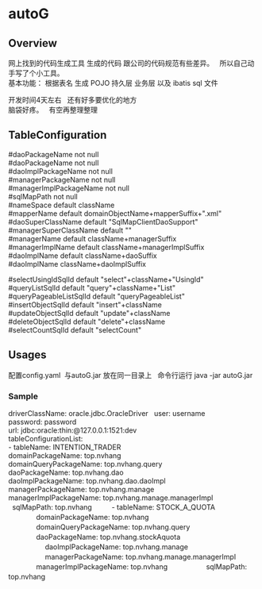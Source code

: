 # autoG
## Overview
网上找到的代码生成工具 生成的代码 跟公司的代码规范有些差异。   
所以自己动手写了个小工具。  
基本功能： 根据表名 生成 POJO 持久层 业务层 以及 ibatis sql 文件     
  
开发时间4天左右  
还有好多要优化的地方  
脑袋好疼。  
有空再整理整理  

## TableConfiguration

#daoPackageName not null  
#daoPackageName not null  
#daoImplPackageName not null  
#managerPackageName not null  
#managerImplPackageName not null  
#sqlMapPath not null  
#nameSpace default className  
#mapperName default domainObjectName+mapperSuffix+".xml"  
#daoSuperClassName default "SqlMapClientDaoSupport"  
#managerSuperClassName default ""  
#managerName default className+managerSuffix  
#managerImplName default className+managerImplSuffix  
#daoImplName default className+daoSuffix  
#daoImplName className+daoImplSuffix  
  

#selectUsingIdSqlId default "select"+className+"UsingId"  
#queryListSqlId default "query"+className+"List"  
#queryPageableListSqlId default "queryPageableList"  
#insertObjectSqlId default "insert"+className  
#updateObjectSqlId default "update"+className  
#deleteObjectSqlId default "delete"+className  
#selectCountSqlId  default "selectCount"  


## Usages
配置config.yaml  与autoG.jar 放在同一目录上  
命令行运行 java -jar autoG.jar
### Sample  
driverClassName: oracle.jdbc.OracleDriver  
user: username  
password: password  
url: jdbc:oracle:thin:@127.0.0.1:1521:dev  
tableConfigurationList:  
  \- tableName: INTENTION_TRADER   
    domainPackageName: top.nvhang  
    domainQueryPackageName: top.nvhang.query  
    daoPackageName: top.nvhang.dao  
    daoImplPackageName: top.nvhang.dao.daoImpl  
    managerPackageName: top.nvhang.manage  
    managerImplPackageName: top.nvhang.manage.managerImpl  
    sqlMapPath: top.nvhang  
　　\- tableName: STOCK_A_QUOTA  
　　　　domainPackageName: top.nvhang  
　　　　domainQueryPackageName: top.nvhang.query  
　　　　daoPackageName: top.nvhang.stockAquota  　
　　　　daoImplPackageName: top.nvhang.manage  　
　　　　managerPackageName: top.nvhang.manage.managerImpl  
　　　　managerImplPackageName: top.nvhang  　
　　　　sqlMapPath: top.nvhang  　








